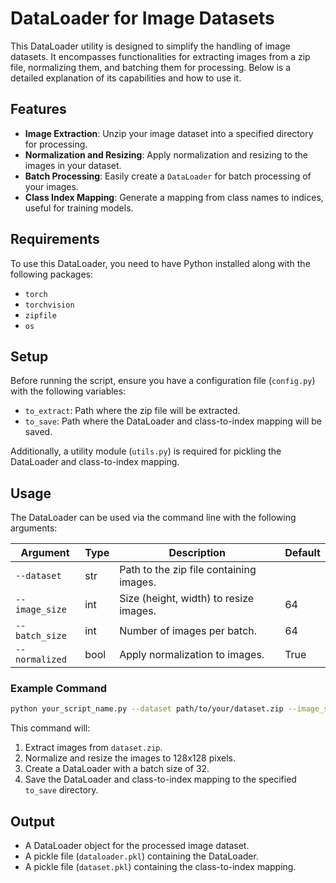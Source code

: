 # DataLoader for Image Datasets

This DataLoader utility is designed to simplify the handling of image datasets. It encompasses functionalities for extracting images from a zip file, normalizing them, and batching them for processing. Below is a detailed explanation of its capabilities and how to use it.

## Features

- **Image Extraction**: Unzip your image dataset into a specified directory for processing.
- **Normalization and Resizing**: Apply normalization and resizing to the images in your dataset.
- **Batch Processing**: Easily create a `DataLoader` for batch processing of your images.
- **Class Index Mapping**: Generate a mapping from class names to indices, useful for training models.

## Requirements

To use this DataLoader, you need to have Python installed along with the following packages:

- `torch`
- `torchvision`
- `zipfile`
- `os`

## Setup

Before running the script, ensure you have a configuration file (`config.py`) with the following variables:

- `to_extract`: Path where the zip file will be extracted.
- `to_save`: Path where the DataLoader and class-to-index mapping will be saved.

Additionally, a utility module (`utils.py`) is required for pickling the DataLoader and class-to-index mapping.

## Usage

The DataLoader can be used via the command line with the following arguments:

| Argument       | Type | Description                             | Default |
| -------------- | ---- | --------------------------------------- | ------- |
| `--dataset`    | str  | Path to the zip file containing images. |         |
| `--image_size` | int  | Size (height, width) to resize images.  | 64      |
| `--batch_size` | int  | Number of images per batch.             | 64      |
| `--normalized` | bool | Apply normalization to images.          | True    |

### Example Command

```sh
python your_script_name.py --dataset path/to/your/dataset.zip --image_size 128 --batch_size 32 --normalized True
```

This command will:

1. Extract images from `dataset.zip`.
2. Normalize and resize the images to 128x128 pixels.
3. Create a DataLoader with a batch size of 32.
4. Save the DataLoader and class-to-index mapping to the specified `to_save` directory.

## Output

- A DataLoader object for the processed image dataset.
- A pickle file (`dataloader.pkl`) containing the DataLoader.
- A pickle file (`dataset.pkl`) containing the class-to-index mapping.
